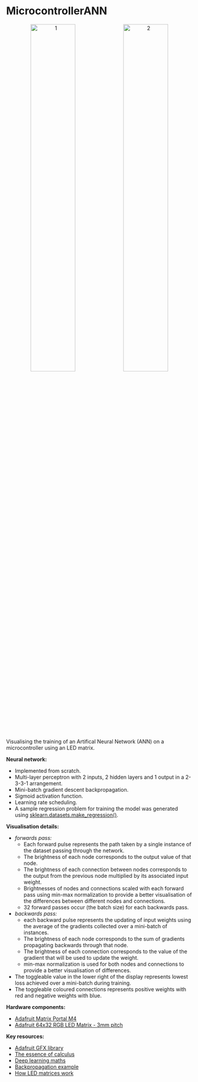 # MicrocontrollerANN
<p float="left" align="middle" border="0" padding="0" margin="0">
<img src="https://user-images.githubusercontent.com/73485794/219461093-48db8680-01a6-4c4e-b943-4023e8bdf0e1.gif" alt="1" width = 49%>
<img src="https://user-images.githubusercontent.com/73485794/219456615-4837c9aa-6c16-4c9a-bf55-155be06a4e50.gif" alt="2" width = 49%>
</p>


Visualising the training of an Artifical Neural Network (ANN) on a microcontroller using an LED matrix.


__Neural network:__
- Implemented from scratch.
- Multi-layer perceptron with 2 inputs, 2 hidden layers and 1 output in a 2-3-3-1 arrangement.
- Mini-batch gradient descent backpropagation.
- Sigmoid activation function.
- Learning rate scheduling.
- A sample regression problem for training the model was generated using [sklearn.datasets.make_regression()](https://scikit-learn.org/stable/modules/generated/sklearn.datasets.make_regression.html).

__Visualisation details:__<br>
- _forwards pass:_
  - Each forward pulse represents the path taken by a single instance of the dataset passing through the network.
  - The brightness of each node corresponds to the output value of that node.
  - The brightness of each connection between nodes corresponds to the output from the previous node multiplied by its associated input weight.
  - Brightnesses of nodes and connections scaled with each forward pass using min-max normalization to provide a better visualisation of the differences between different nodes and connections. 
  - 32 forward passes occur (the batch size) for each backwards pass.
- _backwards pass:_
  - each backward pulse represents the updating of input weights using the average of the gradients collected over a mini-batch of instances.
  - The brightness of each node corresponds to the sum of gradients propagating backwards through that node.
  - The brightness of each connection corresponds to the value of the gradient that will be used to update the weight.
  - min-max normalization is used for both nodes and connections to provide a better visualisation of differences.
- The toggleable value in the lower right of the display represents lowest loss achieved over a mini-batch during training.
- The toggleable coloured connections represents positive weights with red and negative weights with blue.


__Hardware components:__
- [Adafruit Matrix Portal M4](https://learn.adafruit.com/adafruit-matrixportal-m4?view=all)
- [Adafruit 64x32 RGB LED Matrix - 3mm pitch](https://www.adafruit.com/product/2279)

__Key resources:__
- [Adafruit GFX library](https://learn.adafruit.com/adafruit-gfx-graphics-library/overview)
- [The essence of calculus](https://www.youtube.com/watch?v=WUvTyaaNkzM&list=PL0-GT3co4r2wlh6UHTUeQsrf3mlS2lk6x&index=2&t=27s)
- [Deep learning maths](https://www.youtube.com/playlist?list=PLZHQObOWTQDNU6R1_67000Dx_ZCJB-3pi)
- [Backpropagation example](https://mattmazur.com/2015/03/17/a-step-by-step-backpropagation-example/)
- [How LED matrices work](https://www.instructables.com/Practical-Guide-to-LEDs-4-Matrix-Multiplexing/#ALLSTEPS)


